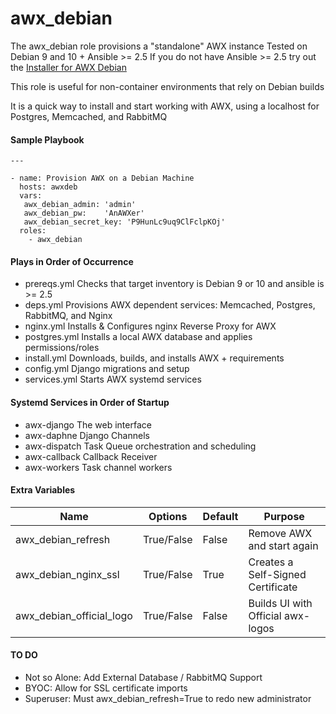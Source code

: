awx_debian
==========

The awx_debian role provisions a "standalone" AWX instance
Tested on Debian 9 and 10 + Ansible >= 2.5
If you do not have Ansible >= 2.5 try out the [Installer for AWX Debian](https://github.com/djangoxv/install_awx_debian)

This role is useful for non-container environments that rely on Debian builds

It is a quick way to install and start working with AWX, using a localhost
for Postgres, Memcached, and RabbitMQ


#### Sample Playbook
```
---

- name: Provision AWX on a Debian Machine
  hosts: awxdeb
  vars:
   awx_debian_admin: 'admin'
   awx_debian_pw:    'AnAWXer'
   awx_debian_secret_key: 'P9HunLc9uq9ClFclpKOj' 
  roles:
    - awx_debian
```

#### Plays in Order of Occurrence
- prereqs.yml    Checks that target inventory is Debian 9 or 10 and ansible is >= 2.5
- deps.yml       Provisions AWX dependent services: Memcached, Postgres, RabbitMQ, and Nginx
- nginx.yml      Installs & Configures nginx Reverse Proxy for AWX
- postgres.yml   Installs a local AWX database and applies permissions/roles
- install.yml    Downloads, builds, and installs AWX + requirements
- config.yml     Django migrations and setup
- services.yml   Starts AWX systemd services

#### Systemd Services in Order of Startup
- awx-django     The web interface
- awx-daphne     Django Channels
- awx-dispatch   Task Queue orchestration and scheduling 
- awx-callback   Callback Receiver
- awx-workers    Task channel workers

#### Extra Variables
|          Name            |    Options      |  Default  |         Purpose                   |
|--------------------------|-----------------|-----------|-----------------------------------|
| awx_debian_refresh       |   True/False    |   False   | Remove AWX and start again        |
| awx_debian_nginx_ssl     |   True/False    |   True    | Creates a Self-Signed Certificate |
| awx_debian_official_logo |   True/False    |   False   | Builds UI with Official awx-logos |

#### TO DO
* Not so Alone: Add External Database / RabbitMQ Support
* BYOC:         Allow for SSL certificate imports
* Superuser:    Must awx_debian_refresh=True to redo new administrator
